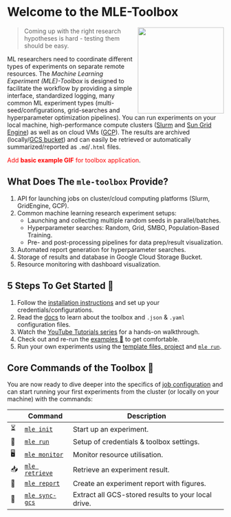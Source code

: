 # Welcome to the MLE-Toolbox

<a href="https://roberttlange.github.io/mle-toolbox/thumbnails/toolbox_logo.png"><img src="https://roberttlange.github.io/mle-toolbox/thumbnails/toolbox_logo.png" width="200" align="right" /></a>

> Coming up with the right research hypotheses is hard - testing them should be easy.

ML researchers need to coordinate different types of experiments on separate remote resources. The *Machine Learning Experiment (MLE)-Toolbox* is designed to facilitate the workflow by providing a simple interface, standardized logging, many common ML experiment types (multi-seed/configurations, grid-searches and hyperparameter optimization pipelines). You can run experiments on your local machine, high-performance compute clusters ([Slurm](https://slurm.schedmd.com/overview.html) and [Sun Grid Engine](http://bioinformatics.mdc-berlin.de/intro2UnixandSGE/sun_grid_engine_for_beginners/README.html)) as well as on cloud VMs ([GCP](https://cloud.google.com/gcp/)). The results are archived (locally/[GCS bucket](https://cloud.google.com/products/storage/)) and can easily be retrieved or automatically summarized/reported as `.md`/`.html` files.


<span style="color:red">Add **basic example GIF** for toolbox application</span>.

## What Does The `mle-toolbox` Provide?

1. API for launching jobs on cluster/cloud computing platforms (Slurm, GridEngine, GCP).
2. Common machine learning research experiment setups:
    - Launching and collecting multiple random seeds in parallel/batches.
    - Hyperparameter searches: Random, Grid, SMBO, Population-Based Training.
    - Pre- and post-processing pipelines for data prep/result visualization.
3. Automated report generation for hyperparameter searches.
4. Storage of results and database in Google Cloud Storage Bucket.
5. Resource monitoring with dashboard visualization.

## 5 Steps To Get Started :stew:

1. Follow the [installation instructions](setup/installation/) and set up your credentials/configurations.
2. Read the [docs](https://roberttlange.github.io/mle-toolbox/) to learn about the toolbox and `.json` & `.yaml` configuration files.
3. Watch the [YouTube Tutorials series](setup/video_tutorials/) for a hands-on walkthrough.
4. Check out and re-run the [examples :page_facing_up:](https://github.com/RobertTLange/mle-toolbox/tree/main/examples) to get comfortable.
5. Run your own experiments using the [template files, project](https://github.com/RobertTLange/mle-project-template) and [`mle run`](https://roberttlange.github.io/mle-toolbox/core_api/mle_run/).


## Core Commands of the Toolbox :seedling:

You are now ready to dive deeper into the specifics of [job configuration](setup/infrastructure/) and can start running your first experiments from the cluster (or locally on your machine) with the commands:

|   | Command              |        Description                                                        |
|-----------| -------------------------- | -------------------------------------------------------------- |
|⏳| [`mle init`](https://roberttlange.github.io/mle-toolbox/core_api/mle_init/)       | Start up an experiment.              |
|🚀| [`mle run`](https://roberttlange.github.io/mle-toolbox/core_api/mle_run/)       | Setup of credentials & toolbox settings.              |
|🖥️| [`mle monitor`](https://roberttlange.github.io/mle-toolbox/core_api/mle_monitor/)       | Monitor resource utilisation.              |
|📥	| [`mle retrieve`](https://roberttlange.github.io/mle-toolbox/core_api/mle_retrieve/)       | Retrieve an experiment result.              |
|💌| [`mle report`](https://roberttlange.github.io/mle-toolbox/core_api/mle_report/)       | Create an experiment report with figures.              |
|🔄| [`mle sync-gcs`](https://roberttlange.github.io/mle-toolbox/core_api/mle_sync_gcs/)       | Extract all GCS-stored results to your local drive.              |
